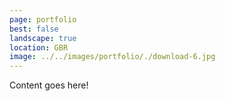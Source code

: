 ```yaml
---
page: portfolio
best: false
landscape: true
location: GBR
image: ../../images/portfolio/./download-6.jpg
---
```

Content goes here!
